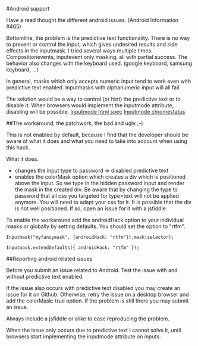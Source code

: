 #Android support

Have a read thought the different android issues. (Android Information #465)

Bottomline, the problem is the predictive text functionality.  There is no way to prevent or control the input, which gives undesired results
and side effects in the inputmask.  I tried several ways multiple times.  Compositionevents, inputevent only masking, all with partial success.
The behavior also changes with the keyboard used. (google keyboard, samsung keyboard, ...)

In general, masks which only accepts numeric input tend to work even with predictive text enabled.  Inputmasks with alphanumeric input will all fail.

The solution would be a way to control (or hint) the predictive text or to disable it.
When browsers would implement the inputmode attribute, disabling will be possible.
[Inputmode html spec](https://html.spec.whatwg.org/multipage/forms.html#input-modalities:-the-inputmode-attribute)
[Inputmode chromestatus](https://www.chromestatus.com/feature/6225984592281600)

##The workaround, the patchwork, the bad and ugly ;-)

This is not enabled by default, because I find that the developer should be aware of what it does and what you need to take into account when using this hack.

What it does.
- changes the input type to password => disabled predictive text
- enables the colorMask option which creates a div which is positioned above the input.
So we type in the hidden password input and render the mask in the created div.
Be aware that by changing the type to password that all css you targeted for type=text will not be applied anymore.
You will need to adapt your css for it.  It is possible that the div is not well positioned.  If so, open an issue for it with a jsfiddle.

To enable the workaround add the androidHack option to your individual masks or globally by setting defaults.
You should set the option to "rtfm".

```
Inputmask("myfancymask", {androidHack: "rtfm"}).mask(selector);

Inputmask.extendDefaults({ androidHack: "rtfm" });
```

##Reporting android related issues

Before you submit an issue related to Android.  Test the issue with and without predictive text enabled.

If the issue also occurs with predictive text disabled you may create an issue for it on Github.
Otherwise, retry the issue on a desktop browser and add the colorMask: true option.
If the problem is still there you may submit an issue.

Always include a jsfiddle or alike to ease reproducing the problem.

When the issue only occurs due to predictive text I cannot solve it, until browsers start implementing the inputmode attribute on inputs.
